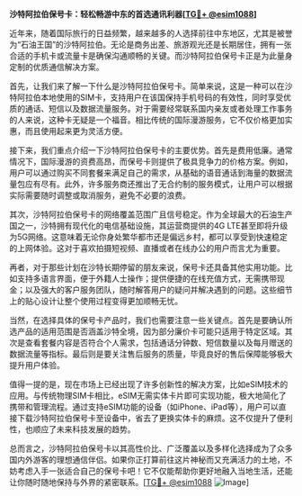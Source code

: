 **沙特阿拉伯保号卡：轻松畅游中东的首选通讯利器[[TG💪+ @esim1088](https://t.me/s/esim1088)]**

近年来，随着国际旅行的日益频繁，越来越多的人选择前往中东地区，尤其是被誉为“石油王国”的沙特阿拉伯。无论是商务出差、旅游观光还是长期居住，拥有一张合适的手机卡或流量卡是确保沟通顺畅的关键。而沙特阿拉伯保号卡正是为此量身定制的优质通信解决方案。

首先，让我们来了解一下什么是沙特阿拉伯保号卡。简单来说，这是一种可以在沙特阿拉伯本地使用的SIM卡，支持用户在该国保持手机号码的有效性，同时享受优质的通话、短信以及数据流量服务。对于需要经常联系国内亲友或者处理工作事务的人来说，这种卡无疑是一个福音。相比传统的国际漫游服务，它不仅价格更加实惠，而且使用起来更为灵活方便。

接下来，我们重点介绍一下沙特阿拉伯保号卡的主要优势。首先是费用低廉。通常情况下，国际漫游的资费高昂，而保号卡则提供了极具竞争力的价格方案。例如，用户可以通过购买不同套餐来满足自己的需求，从基础的语音通话到海量的数据流量包应有尽有。此外，许多服务商还推出了无合约制的服务模式，让用户可以根据实际需要随时调整或取消服务，避免不必要的浪费。

其次，沙特阿拉伯保号卡的网络覆盖范围广且信号稳定。作为全球最大的石油生产国之一，沙特拥有现代化的电信基础设施，其运营商提供的4G LTE甚至即将升级为5G网络。这意味着无论你身处繁华都市还是偏远乡村，都可以享受到快速稳定的上网体验。这对于喜欢拍摄短视频、直播或者在线办公的用户而言尤为重要。

再者，对于那些计划在沙特长期停留的朋友来说，保号卡还具备其他实用功能。比如支持多语言界面，便于外籍人士操作；提供便捷的在线充值方式，无需携带现金；以及强大的客户服务团队，随时解答用户的疑问并解决遇到的问题。这些细节上的贴心设计让整个使用过程变得更加顺畅无忧。

当然，在选择具体的保号卡产品时，我们也需要注意一些关键点。首先是要确认所选产品的适用范围是否涵盖沙特全境，因为部分廉价卡可能只适用于特定区域。其次是查看套餐内容是否符合个人需求，包括通话分钟数、短信数量以及每月赠送的数据流量等指标。最后则是要关注售后服务的质量，毕竟良好的售后保障能够极大提升用户体验。

值得一提的是，现在市场上已经出现了许多创新性的解决方案，比如eSIM技术的应用。与传统物理SIM卡相比，eSIM无需实体卡片即可实现功能，极大地简化了携带和管理流程。通过支持eSIM功能的设备（如iPhone、iPad等），用户可以直接下载沙特阿拉伯保号卡至设备中，省去了更换实体卡的麻烦。这不仅提升了便利性，也顺应了未来科技发展的趋势。

总而言之，沙特阿拉伯保号卡以其高性价比、广泛覆盖以及多样化选择成为了众多国内外游客的理想通信伴侣。如果你正打算前往这片神秘而又充满活力的土地，不妨考虑入手一张适合自己的保号卡吧！它不仅能帮助你更好地融入当地生活，还能让你随时随地保持与外界的紧密联系。[[TG💪+ @esim1088](https://t.me/s/esim1088) ![Image](https://i.postimg.cc/4NQfJmqS/Snipaste-2025-05-13-00-14-12.png)]